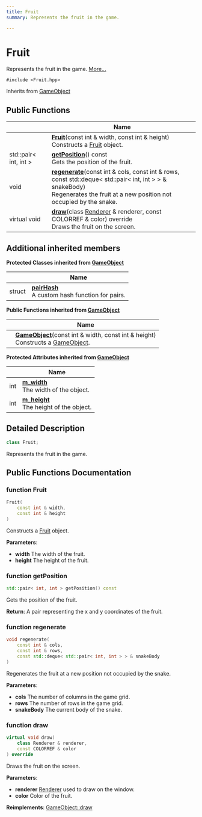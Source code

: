```yaml
---
title: Fruit
summary: Represents the fruit in the game. 

---
```


# Fruit



Represents the fruit in the game.  [More...](#detailed-description)


`#include <Fruit.hpp>`

Inherits from [GameObject](Classes/class_game_object.md)

## Public Functions

|                | Name           |
| -------------- | -------------- |
| | **[Fruit](Classes/class_fruit.md#function-fruit)**(const int & width, const int & height)<br>Constructs a [Fruit](Classes/class_fruit.md) object.  |
| std::pair< int, int > | **[getPosition](Classes/class_fruit.md#function-getposition)**() const<br>Gets the position of the fruit.  |
| void | **[regenerate](Classes/class_fruit.md#function-regenerate)**(const int & cols, const int & rows, const std::deque< std::pair< int, int > > & snakeBody)<br>Regenerates the fruit at a new position not occupied by the snake.  |
| virtual void | **[draw](Classes/class_fruit.md#function-draw)**(class [Renderer](Classes/class_renderer.md) & renderer, const COLORREF & color) override<br>Draws the fruit on the screen.  |

## Additional inherited members

**Protected Classes inherited from [GameObject](Classes/class_game_object.md)**

|                | Name           |
| -------------- | -------------- |
| struct | **[pairHash](Classes/struct_game_object_1_1pair_hash.md)** <br>A custom hash function for pairs.  |

**Public Functions inherited from [GameObject](Classes/class_game_object.md)**

|                | Name           |
| -------------- | -------------- |
| | **[GameObject](Classes/class_game_object.md#function-gameobject)**(const int & width, const int & height)<br>Constructs a [GameObject](Classes/class_game_object.md).  |

**Protected Attributes inherited from [GameObject](Classes/class_game_object.md)**

|                | Name           |
| -------------- | -------------- |
| int | **[m_width](Classes/class_game_object.md#variable-m-width)** <br>The width of the object.  |
| int | **[m_height](Classes/class_game_object.md#variable-m-height)** <br>The height of the object.  |


## Detailed Description

```cpp
class Fruit;
```

Represents the fruit in the game. 



## Public Functions Documentation

### function Fruit

```cpp
Fruit(
    const int & width,
    const int & height
)
```

Constructs a [Fruit](Classes/class_fruit.md) object. 

**Parameters**: 

  * **width** The width of the fruit. 
  * **height** The height of the fruit.





### function getPosition

```cpp
std::pair< int, int > getPosition() const
```

Gets the position of the fruit. 

**Return**: A pair representing the x and y coordinates of the fruit. 

### function regenerate

```cpp
void regenerate(
    const int & cols,
    const int & rows,
    const std::deque< std::pair< int, int > > & snakeBody
)
```

Regenerates the fruit at a new position not occupied by the snake. 

**Parameters**: 

  * **cols** The number of columns in the game grid. 
  * **rows** The number of rows in the game grid. 
  * **snakeBody** The current body of the snake. 


### function draw

```cpp
virtual void draw(
    class Renderer & renderer,
    const COLORREF & color
) override
```

Draws the fruit on the screen. 

**Parameters**: 

  * **renderer** [Renderer](Classes/class_renderer.md) used to draw on the window. 
  * **color** Color of the fruit. 


**Reimplements**: [GameObject::draw](Classes/class_game_object.md#function-draw)
